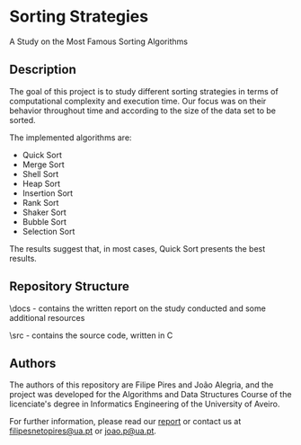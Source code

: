 # Sorting Strategies
A Study on the Most Famous Sorting Algorithms

## Description

The goal of this project is to study different sorting strategies in terms of computational complexity and execution time.
Our focus was on their behavior throughout time and according to the size of the data set to be sorted.

The implemented algorithms are:
- Quick Sort
- Merge Sort
- Shell Sort
- Heap Sort
- Insertion Sort
- Rank Sort
- Shaker Sort
- Bubble Sort
- Selection Sort

The results suggest that, in most cases, Quick Sort presents the best results.

## Repository Structure

\docs - contains the written report on the study conducted and some additional resources

\src - contains the source code, written in C

## Authors

The authors of this repository are Filipe Pires and João Alegria, and the project was developed for the Algorithms and Data Structures Course of the licenciate's degree in Informatics Engineering of the University of Aveiro.

For further information, please read our [report](https://github.com/FilipePires98/SortingStrategies/blob/master/docs/Relat%C3%B3rio.pdf) or contact us at filipesnetopires@ua.pt or joao.p@ua.pt.
